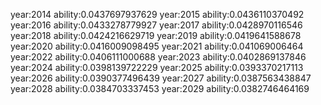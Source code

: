 year:2014
 ability:0.0437697937629
year:2015
 ability:0.0436110370492
year:2016
 ability:0.0433278779927
year:2017
 ability:0.0428970116546
year:2018
 ability:0.0424216629719
year:2019
 ability:0.0419641588678
year:2020
 ability:0.0416009098495
year:2021
 ability:0.041069006464
year:2022
 ability:0.0406111000688
year:2023
 ability:0.0402869137846
year:2024
 ability:0.0398139722229
year:2025
 ability:0.0393370217113
year:2026
 ability:0.0390377496439
year:2027
 ability:0.0387563438847
year:2028
 ability:0.0384703337453
year:2029
 ability:0.0382746464169
